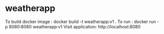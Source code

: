 # weatherapp
To build docker image : docker build -t weatherapp:v1 .
To run : docker run -p 8080:8080 weatherapp:v1
Visit application: http://localhost:8080
